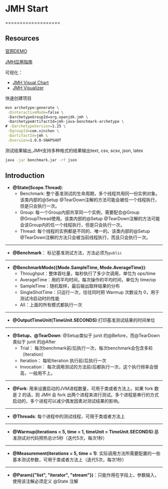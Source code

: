 # JMH Start
===================
## Resources

[官网DEMO](http://hg.openjdk.java.net/code-tools/jmh/file/tip/jmh-samples/src/main/java/org/openjdk/jmh/samples/)

[JMH应用指南](https://dunwu.github.io/javatech/test/jmh.html)

可视化：
 - [JMH Visual Chart](http://deepoove.com/jmh-visual-chart/)
 - [JMH Visualizer](https://jmh.morethan.io/)

快速创建项目
```bash
mvn archetype:generate \
 -DinteractiveMode=false \ 
 -DarchetypeGroupId=org.openjdk.jmh \ 
 -DarchetypeArtifactId=jmh-java-benchmark-archetype \
# -DarchetypeVersion=1.25 \
 -DgroupId=com.xinchen \
 -DartifactId=jmh \
 -Dversion=1.0.0-SNAPSHOT
```

测试结果输出,JMH支持多种格式的结果输出text, csv, scsv, json, latex
```bash
java -jar benchmark.jar -rf json
```

## Introduction
- **@State(Scope.Thread)**: 
  - Benchmark: 整个基准测试的生命周期，多个线程共用同一份实例对象。该类内部的@Setup @TearDown注解的方法可能会被任一个线程执行，但是只会执行一次。
  - Group:  每一个Group内部共享同一个实例，需要配合@Group @GroupThread使用。该类内部的@Setup @TearDown注解的方法可能会该Group内的任一个线程执行，但是只会执行一次。
  - Thread: 每个线程的实例都是不同的、唯一的。该类内部的@Setup @TearDown注解的方法只会被当前线程执行，而且只会执行一次。
  
-----
    
- **@Benchmark**： 标记基准测试方法，方法必须为`public`

-----

- **@BenchmarkMode({Mode.SampleTime, Mode.AverageTime})**:
    - Throughput：整体吞吐量，每秒执行了多少次调用，单位为 ops/time
    - AverageTime：用的平均时间，每次操作的平均时间，单位为 time/op
    - SampleTime：随机取样，最后输出取样结果的分布
    - SingleShotTime：只运行一次，往往同时把 Warmup 次数设为 0，用于测试冷启动时的性能
    - All：上面的所有模式都执行一次

-----

- **@OutputTimeUnit(TimeUnit.SECONDS)**:打印基准测试结果的时间单位

-----

- **@Setup、@TearDown**: @Setup类似于 junit 的@Before，而@TearDown类似于 junit 的@After
  - Trial： 每次benchmark前/后执行一次，每次benchmark会包含多轮（Iteration）
  - Iteration： 每轮Iteration 执行前/后执行一次
  - Invocation： 每次调用测试的方法前/后都执行一次，这个执行频率会很高，一般用不上。
  
-----

- **@Fork**:  用来设置启动的JVM进程数量，可用于类或者方法上。如果 fork 数是 2 的话，则 JMH 会 fork 出两个进程来进行测试。多个进程是串行的方式启动的，多个进程可以减少偶发因素对测试结果的影响。

-----

- **@Threads**: 每个进程中的测试线程，可用于类或者方法上

-----

- **@Warmup(iterations = 5, time = 1, timeUnit = TimeUnit.SECONDS)**:基准测试对代码预热总计5秒（迭代5次，每次1秒）

-----

- **@Measurement(iterations = 5, time = 1)**: 实际调用方法所需要配置的一些基本测试参数，可用于类或者方法上（迭代5次，每次1秒）

-----

- **@Param({"list", "iterator", "stream"})**：只能作用在字段上，参数输入，使用该注解必须定义 @State 注解